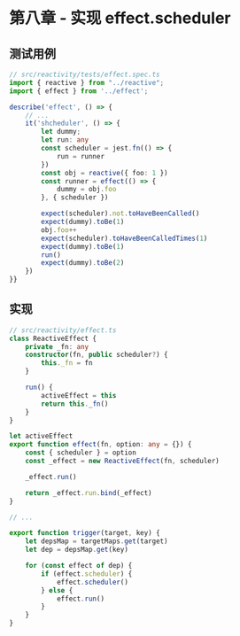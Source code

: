 <!--
 * @Author: Reiner
 * @Date: 2022-06-01 07:55:46
 * @LastEditors: Do not edit
 * @LastEditTime: 2022-06-05 13:56:14
 * @FilePath: \reiner-blog\docs\pages\mini-vue\mini-vue_8.md
 * @Description: 第八章 - 实现 effect.scheduler
-->
# 第八章 - 实现 effect.scheduler

## 测试用例

```typescript
// src/reactivity/tests/effect.spec.ts
import { reactive } from "../reactive";
import { effect } from '../effect';

describe('effect', () => {
    // ...
    it('shcheduler', () => {
        let dummy;
        let run: any
        const scheduler = jest.fn(() => {
            run = runner
        })
        const obj = reactive({ foo: 1 })
        const runner = effect(() => {
            dummy = obj.foo
        }, { scheduler })

        expect(scheduler).not.toHaveBeenCalled()
        expect(dummy).toBe(1)
        obj.foo++
        expect(scheduler).toHaveBeenCalledTimes(1)
        expect(dummy).toBe(1)
        run()
        expect(dummy).toBe(2)
    })
}}
```

## 实现

```typescript {4,15-17,30-36}
// src/reactivity/effect.ts
class ReactiveEffect {
    private _fn: any
    constructor(fn, public scheduler?) {
        this._fn = fn
    }

    run() {
        activeEffect = this
        return this._fn()
    }
}

let activeEffect
export function effect(fn, option: any = {}) {
    const { scheduler } = option
    const _effect = new ReactiveEffect(fn, scheduler)

    _effect.run()

    return _effect.run.bind(_effect)
}

// ...

export function trigger(target, key) {
    let depsMap = targetMaps.get(target)
    let dep = depsMap.get(key)

    for (const effect of dep) {
        if (effect.scheduler) {
            effect.scheduler()
        } else {
            effect.run()
        }
    }
}
```
